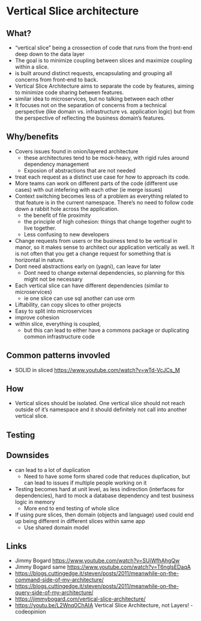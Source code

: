 # Vertical Slice architecture

## What?

- “vertical slice” being a crossection of code that runs from the front-end deep down to the data layer
- The goal is to minimize coupling between slices and maximize coupling within a slice.
-  is built around distinct requests, encapsulating and grouping all concerns from front-end to back.
-  Vertical Slice Architecture aims to separate the code by features, aiming to minimize code sharing between features.
- similar idea to microservices, but no talking between each other
- It focuses not on the separation of concerns from a technical perspective (like domain vs. infrastructure vs. application logic) but from the perspective of reflecting the business domain’s features.



## Why/benefits

- Covers issues found in onion/layered architecture
  - these architectures  tend to be mock-heavy, with rigid rules around dependency management
  - Exposion of abstractions that are not needed
-  treat each request as a distinct use case for how to approach its code.
- More teams can work on different parts of the code (different use cases) with out intefering with each other (ie merge issues)
- Context switching becomes less of a problem as everything related to that feature is in the current namespace. There’s no need to follow code down a rabbit hole across the application.
  - the benefit of file proximity
  - the principle of high cohesion: things that change together ought to live together.
  - Less confusing to new developers
- Change requests from users or the business tend to be vertical in manor, so it makes sense to architect our application vertically as well. It is not often that you get a change request for something that is horizontal in nature.
- Dont need abstractions early on (yagni), can leave for later
  - Dont need to change external dependencies, so planning for this might not be necessary
- Each vertical slice can have different dependencies (similar to microservices)
  - ie one slice can use sql another can use orm
- Liftability, can copy slices to other projects
- Easy to split into microservices
- improve cohesion
- within slice, everything is coupled,
  - but this can lead to either have a commons package or duplicating common infrastructure code

## Common patterns invovled

- SOLID in sliced https://www.youtube.com/watch?v=wTd-VcJCs_M

## How

- Vertical slices should be isolated. One vertical slice should not reach outside of it’s namespace and it should definitely not call into another vertical slice.

## Testing

## Downsides

- can lead to a lot of duplication
  - Need to have some form shared code that reduces duplication, but can lead to issues if multiple people working on it
- Testing becomes hard at unit level, as less indirection (interfaces for dependencies), hard to mock a database dependency and test business logic in memory
  - More end to end testing of whole slice
- If using pure slices, then domain (objects and language) used could end up being different in different slices within same app
  - Use shared domain model

## Links

-  Jimmy Bogard https://www.youtube.com/watch?v=SUiWfhAhgQw
-  Jimmy Bogard same https://www.youtube.com/watch?v=T6nglsEDaqA
-  https://blogs.cuttingedge.it/steven/posts/2011/meanwhile-on-the-command-side-of-my-architecture/
-  https://blogs.cuttingedge.it/steven/posts/2011/meanwhile-on-the-query-side-of-my-architecture/
-  https://jimmybogard.com/vertical-slice-architecture/
- https://youtu.be/L2Wnq0ChAIA Vertical Slice Architecture, not Layers! - codeopinion
